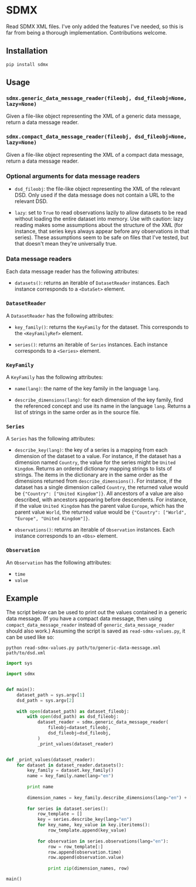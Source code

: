 # SDMX

Read SDMX XML files.
I've only added the features I've needed,
so this is far from being a thorough implementation.
Contributions welcome.

## Installation

`pip install sdmx`

## Usage

### `sdmx.generic_data_message_reader(fileobj, dsd_fileobj=None, lazy=None)`

Given a file-like object representing the XML of a generic data message,
return a data message reader.

### `sdmx.compact_data_message_reader(fileobj, dsd_fileobj=None, lazy=None)`

Given a file-like object representing the XML of a compact data message,
return a data message reader.

### Optional arguments for data message readers

* `dsd_fileobj`: the file-like object representing the XML of the relevant DSD.
  Only used if the data message does not contain a URL to the relevant DSD.
  
* `lazy`: set to `True` to read observations lazily to allow datasets to be read without loading the entire dataset into memory.
  Use with caution: lazy reading makes some assumptions about the structure of the XML
  (for instance, that series keys always appear before any observations in that series).
  These assumptions seem to be safe on files that I've tested,
  but that doesn't mean they're universally true.

### Data message readers

Each data message reader has the following attributes:

* `datasets()`: returns an iterable of `DatasetReader` instances.
  Each instance corresponds to a `<DataSet>` element.

### `DatasetReader`

A `DatasetReader` has the following attributes:

* `key_family()`: returns the `KeyFamily` for the dataset.
  This corresponds to the `<KeyFamilyRef>` element.

* `series()`: returns an iterable of `Series` instances.
  Each instance corresponds to a `<Series>` element.

### `KeyFamily`

A `KeyFamily` has the following attributes:

* `name(lang)`: the name of the key family in the language `lang`.

* `describe_dimensions(lang)`:
  for each dimension of the key family,
  find the referenced concept and use its name in the language `lang`.
  Returns a list of strings in the same order as in the source file.

### `Series`

A `Series` has the following attributes:

* `describe_key(lang)`:
  the key of a series is a mapping from each dimension of the dataset to a value.
  For instance, if the dataset has a dimension named `Country`,
  the value for the series might be `United Kingdom`.
  Returns an ordered dictionary mapping strings to lists of strings.
  The items in the dictionary are in the same order as the dimensions returned from `describe_dimensions()`.
  For instance, if the dataset has a single dimension called `Country`,
  the returned value would be `{"Country": ["United Kingdom"]}`.
  All ancestors of a value are also described, with ancestors appearing before descendents.
  For instance, if the value `United Kingdom` has the parent value `Europe`,
  which has the parent value `World`,
  the returned value would be `{"Country": ["World", "Europe", "United Kingdom"]}`.
  
* `observations()`: returns an iterable of `Observation` instances.
  Each instance corresponds to an `<Obs>` element.
  
### `Observation`

An `Observation` has the following attributes:

* `time`
* `value`

## Example

The script below can be used to print out the values contained in a generic data message.
(If you have a compact data message,
then using `compact_data_message_reader` instead of `generic_data_message_reader` should also work.)
Assuming the script is saved as `read-sdmx-values.py`,
it can be used like so:

    python read-sdmx-values.py path/to/generic-data-message.xml path/to/dsd.xml
    
```python
import sys

import sdmx


def main():
    dataset_path = sys.argv[1]
    dsd_path = sys.argv[2]
    
    with open(dataset_path) as dataset_fileobj:
        with open(dsd_path) as dsd_fileobj:
            dataset_reader = sdmx.generic_data_message_reader(
                fileobj=dataset_fileobj,
                dsd_fileobj=dsd_fileobj,
            )
            _print_values(dataset_reader)


def _print_values(dataset_reader):
    for dataset in dataset_reader.datasets():
        key_family = dataset.key_family()
        name = key_family.name(lang="en")
        
        print name
        
        dimension_names = key_family.describe_dimensions(lang="en") + ["Time", "Value"]
        
        for series in dataset.series():
            row_template = []
            key = series.describe_key(lang="en")
            for key_name, key_value in key.iteritems():
                row_template.append(key_value)
            
            for observation in series.observations(lang="en"):
                row = row_template[:]
                row.append(observation.time)
                row.append(observation.value)
                
                print zip(dimension_names, row)

main()
```
